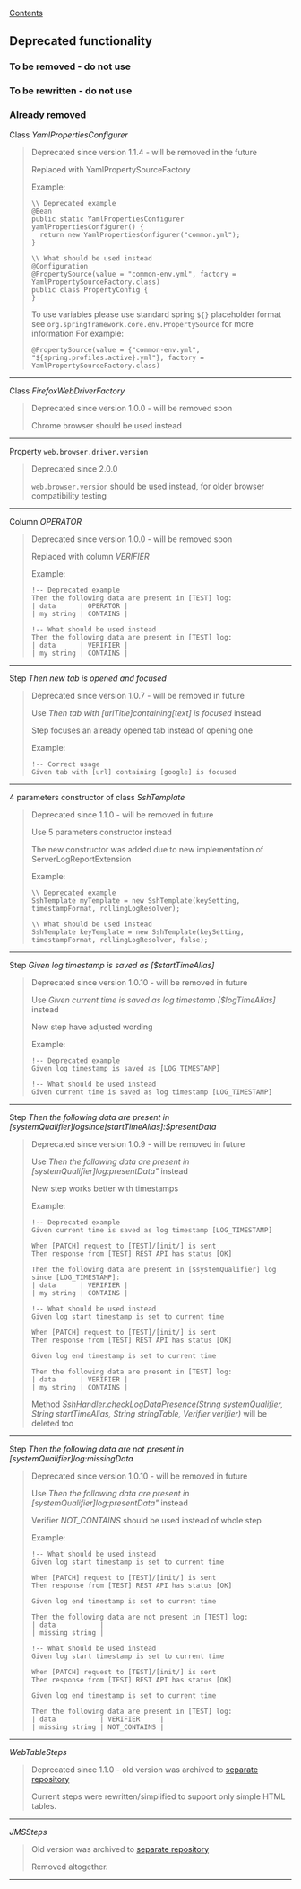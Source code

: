 [Contents](../README.md)

## Deprecated functionality

### To be removed - do not use

### To be rewritten - do not use

### Already removed

Class _YamlPropertiesConfigurer_

>Deprecated since version 1.1.4 - will be removed in the future
>
>Replaced with YamlPropertySourceFactory
>
>Example:
>```
>\\ Deprecated example
>@Bean
>public static YamlPropertiesConfigurer yamlPropertiesConfigurer() {
>   return new YamlPropertiesConfigurer("common.yml");
>}
>
>\\ What should be used instead
>@Configuration
>@PropertySource(value = "common-env.yml", factory = YamlPropertySourceFactory.class)
>public class PropertyConfig {
>}
>```
>To use variables please use standard spring `${}` placeholder format see `org.springframework.core.env.PropertySource` for more information
>For example:
>```
>@PropertySource(value = {"common-env.yml", "${spring.profiles.active}.yml"}, factory = YamlPropertySourceFactory.class)
>```

---

Class _FirefoxWebDriverFactory_

>Deprecated since version 1.0.0 - will be removed soon
>
>Chrome browser should be used instead

---

Property `web.browser.driver.version`

>Deprecated since 2.0.0
>
>`web.browser.version` should be used instead, for older browser compatibility testing

---

Column _OPERATOR_

>Deprecated since version 1.0.0 - will be removed soon
>
>Replaced with column _VERIFIER_
>
>Example:
>```
>!-- Deprecated example
>Then the following data are present in [TEST] log:
>| data      | OPERATOR |
>| my string | CONTAINS |
>
>!-- What should be used instead
>Then the following data are present in [TEST] log:
>| data      | VERIFIER |
>| my string | CONTAINS |
>```
---

Step _Then new tab is opened and focused_

>Deprecated since version 1.0.7 - will be removed in future
>
>Use _Then tab with [$urlTitle] containing [$text] is focused_ instead
>
>Step focuses an already opened tab instead of opening one
>
>Example:
>```
>!-- Correct usage
>Given tab with [url] containing [google] is focused
>```
>
---

4 parameters constructor of class _SshTemplate_

>Deprecated since 1.1.0 - will be removed in future
>
>Use 5 parameters constructor instead
>
>The new constructor was added due to new implementation of ServerLogReportExtension
>
>Example:
>```
>\\ Deprecated example
>SshTemplate myTemplate = new SshTemplate(keySetting, timestampFormat, rollingLogResolver);
>
>\\ What should be used instead
>SshTemplate keyTemplate = new SshTemplate(keySetting, timestampFormat, rollingLogResolver, false);
>```

---

Step _Given log timestamp is saved as [$startTimeAlias]_

>Deprecated since version 1.0.10 - will be removed in future
>
>Use _Given current time is saved as log timestamp [$logTimeAlias]_ instead
>
>New step have adjusted wording
>
>Example:
>```
>!-- Deprecated example
>Given log timestamp is saved as [LOG_TIMESTAMP]
>
>!-- What should be used instead
>Given current time is saved as log timestamp [LOG_TIMESTAMP]
>```

---

Step _Then the following data are present in [$systemQualifier] log since [$startTimeAlias]:$presentData_

>Deprecated since version 1.0.9 - will be removed in future
>
>Use _Then the following data are present in [$systemQualifier] log:$presentData"_ instead
>
>New step works better with timestamps
>
>Example:
>```
>!-- Deprecated example
>Given current time is saved as log timestamp [LOG_TIMESTAMP]
>
>When [PATCH] request to [TEST]/[init/] is sent
>Then response from [TEST] REST API has status [OK]
>
>Then the following data are present in [$systemQualifier] log since [LOG_TIMESTAMP]:
>| data      | VERIFIER |
>| my string | CONTAINS |
>
>!-- What should be used instead
>Given log start timestamp is set to current time
>
>When [PATCH] request to [TEST]/[init/] is sent
>Then response from [TEST] REST API has status [OK]
>
>Given log end timestamp is set to current time
>
>Then the following data are present in [TEST] log:
>| data      | VERIFIER |
>| my string | CONTAINS |
>
>```
>
>Method _SshHandler.checkLogDataPresence(String systemQualifier, String startTimeAlias, String stringTable, Verifier verifier)_ will be deleted too

---

Step _Then the following data are not present in [$systemQualifier] log:$missingData_

>Deprecated since version 1.0.10 - will be removed in future
>
>Use _Then the following data are present in [$systemQualifier] log:$presentData"_ instead
>
>Verifier _NOT_CONTAINS_ should be used instead of whole step
>
>Example:
>```
>!-- What should be used instead
>Given log start timestamp is set to current time
>
>When [PATCH] request to [TEST]/[init/] is sent
>Then response from [TEST] REST API has status [OK]
>
>Given log end timestamp is set to current time
>
>Then the following data are not present in [TEST] log:
>| data           |
>| missing string |
>
>!-- What should be used instead
>Given log start timestamp is set to current time
>
>When [PATCH] request to [TEST]/[init/] is sent
>Then response from [TEST] REST API has status [OK]
>
>Given log end timestamp is set to current time
>
>Then the following data are present in [TEST] log:
>| data           | VERIFIER     |
>| missing string | NOT_CONTAINS |
>
>```
---

_WebTableSteps_
>Deprecated since 1.1.0 - old version was archived to [separate repository](https://github.com/EmbedITCZ/jbehave-support-web-tables)
>
>Current steps were rewritten/simplified to support only simple HTML tables.

---

_JMSSteps_
>Old version was archived to [separate repository](https://github.com/EmbedITCZ/jbehave-support-jms)
>
>Removed altogether.

--- 